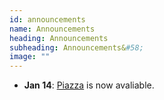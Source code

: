 ```yaml
---
id: announcements
name: Announcements
heading: Announcements
subheading: Announcements&#58;
image: ""
---
```


 - **Jan 14**: [Piazza](http://piazza.com/utoronto.ca/winter2020/csc4132516) is now avaliable.

